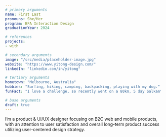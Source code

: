 ```yaml
---
# primary arguments
name: First Last
pronouns: She/Her
program: BFA Interaction Design
graduationYear: 2024

# references
projects:
- with

# secondary arguments
image: "/src/media/placeholder-image.jpg"
website: "https://www.yitong-design.com/"
linkedIn: "linkedin.com/in/yitong"

# tertiary arguments
hometown: "Melbourne, Australia"
hobbies: "Surfing, hiking, camping, backpacking, playing with my dog."
funFact: "I love a challenge, so recently went on a 80km, 5 day Salkantay trek, hiking all the way to see Machu Picchu in Peru."

# base arguments
draft: true
---
```

I’m a product & UI/UX designer focusing on B2C web and mobile products, with an attention to user satisfaction and overall long-term product success utilizing user-centered design strategy.
